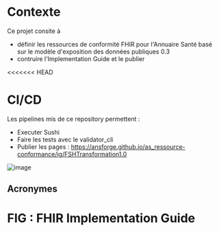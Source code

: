 # Contexte
Ce projet consite à 
* définir les ressources de conformité FHIR pour l'Annuaire Santé basé sur le modèle d'exposition des données publiques 0.3 
* contruire l'Implementation Guide et le publier 

<<<<<<< HEAD
# CI/CD
Les pipelines mis de ce repository permettent : 
* Executer  Sushi
* Faire les tests avec le validator_cli
* Publier les pages :  https://ansforge.github.io/as_ressource-conformance/ig/FSHTransformation1.0

![image](https://user-images.githubusercontent.com/101335975/215342980-61686171-e3f8-40c5-865c-efdfc3dd52b4.png)



## Acronymes
FIG : FHIR Implementation Guide
=======


